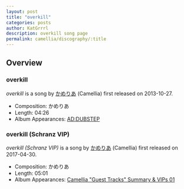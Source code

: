 ```yaml
---
layout: post
title: "overkill"
categories: posts
author: KatGrrrl
description: overkill song page
permalink: camellia/discography/:title
---
```


## Overview

### overkill

*overkill* is a song by [かめりあ](<{% link postsWiki/_posts/2023-12-10-camellia.md %}>) (Camellia) first released on 2013-10-27.

* Composition: かめりあ
* Length: 04:26
* Album Appearances: [AD:DUBSTEP](https://diverse.jp/dvsp-0099/)

### overkill (Schranz VIP)

*overkill (Schranz VIP)* is a song by [かめりあ](<{% link postsWiki/_posts/2023-12-10-camellia.md %}>) (Camellia) first released on 2017-04-30.

* Composition: かめりあ
* Length: 05:01
* Album Appearances: [Camellia "Guest Tracks" Summary & VIPs 01](<{% link postsInclude/_posts/camellia/albums/Camellia-Guest-Tracks-Summary-VIPs-01/2023-12-20-Camellia-Guest-Tracks-Summary-VIPs-01.md %}>)
